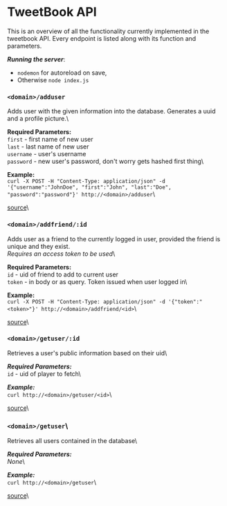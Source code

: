 # TweetBook API
This is an overview of all the functionality currently implemented in the tweetbook API. Every endpoint is listed along with its function and parameters.

***Running the server***: 
- `nodemon` for autoreload on save, 
- Otherwise `node index.js`

### `<domain>/adduser`
Adds user with the given information into the database. Generates a uuid and a profile picture.\

**Required Parameters:**\
`first`     - first name of new user\
`last`      - last name of new user\
`username`  - user's username\
`password`  - new user's password, don't worry gets hashed first thing\

**Example:**\
`curl -X POST -H "Content-Type: application/json" -d '{"username":"JohnDoe", "first":"John", "last":"Doe", "password":"password"}' http://<domain>/adduser`\

[source](routes/adduser.js)\

### `<domain>/addfriend/:id`
Adds user as a friend to the currently logged in user, provided the friend is unique and they exist.\
_Requires an access token to be used_\

**Required Parameters:**\
`id`        - uid of friend to add to current user\
`token`     - in body or as query. Token issued when user logged in\

**Example:**\
`curl -X POST -H "Content-Type: application/json" -d '{"token":"<token>"}' http://<domain>/addfriend/<id>`\

[source](routes/addfriend.js)\

### `<domain>/getuser/:id`
Retrieves a user's public information based on their uid\

***Required Parameters:***\
`id`        - uid of player to fetch\

***Example:***\
`curl http://<domain>/getuser/<id>`\

[source](routes/getuser.js)\

### `<domain>/getuser`\
Retrieves all users contained in the database\

***Required Parameters:***\
_None_\

***Example:***\
`curl http://<domain>/getuser`\

[source](routes/getuser.js)\